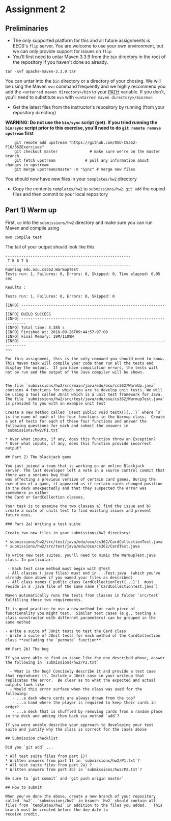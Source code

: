 # Assignment 2

## Preliminaries

* The only supported platform for this and all future assignments is EECS's `flip` server. You are welcome to use your own environment, but we can only provide support for issues on `flip`
* You'll first need to untar Maven 3.3.9 from the `bin` directory in the root of the repository if you haven't done so already. 

~~~
tar -xvf apache-maven-3.3.9.tar
~~~

You can untar into the `bin` directory or a directory of your chosing. We will be using the Maven `mvn` command frequently and we highly recommend you add the `<untarred maven directory>/bin`  to your [PATH](https://kb.iu.edu/d/acar) variable.  If you don't, you'll need to substitute `mvn` with `<untarred maven directory>/bin/mvn` 

* Get the latest files from the instructor's repository by running (from your repository directory)

**WARNING: Do not use the `bin/sync` script (yet). If you tried running the `bin/sync` script prior to this exercise, you'll need to do `git remote remove upstream` first**
~~~
    git remote add upstream "https://github.com/OSU-CS362-F16/362Exercises"
    git checkout master              # make sure we're on the master branch
    git fetch upstream             # pull any information about changes in upstream
    git merge upstream/master -m "Sync" # merge new files
~~~

You should now have new files in your `templates/hw2` directory



* Copy the contents `templates/hw2` to `submissions/hw2`.  `git add` the copied files and then commit to your local repository

## Part 1) Warm up

First, `cd` into the `submissions/hw2` directory and make sure you can run Maven and compile using

`mvn compile test`

The tail of your output should look like this

~~~~
-------------------------------------------------------
 T E S T S
-------------------------------------------------------
Running edu.osu.cs362.WarmupTest
Tests run: 1, Failures: 0, Errors: 0, Skipped: 0, Time elapsed: 0.05 sec

Results :

Tests run: 1, Failures: 0, Errors: 0, Skipped: 0

[INFO] ------------------------------------------------------------------------
[INFO] BUILD SUCCESS
[INFO] ------------------------------------------------------------------------
[INFO] Total time: 5.385 s
[INFO] Finished at: 2016-09-26T09:44:57-07:00
[INFO] Final Memory: 19M/1109M
[INFO] ------------------------------------------------------------------------
~~~

For this assignment, this is the only command you should need to know.  This Maven task will compile your code then run all the tests and display the output.  If you have compilation errors, the tests will not be run and the output of the Java compiler will be shown.


The file `submissions/hw2/src/main/java/edu/osu/cs362/WarmUp.java` contains 4 functions for which you are to develop unit tests. We will be using a tool called JUnit which is a unit test framework for Java.  The file `submissions/hw2/src/test/java/edu/osu/cs362/WarmupTest.java` is provided to you with an example unit test

Create a new method called `@Test public void testX(){...}` where `X` is the name of each of the four functions in the Warmup class.  Create a set of tests for each of these four functions and answer the following questions for each and submit the answers in `submissions/hw2/P1.txt`

* Over what inputs, if any, does this function throw an Exception?
* Over what inputs, if any, does this function provide incorrect output?

## Part 2) The blackjack game

You just joined a team that is working on an online Blackjack
server. The last developer left a note in a source control commit that there was a serious bug that
was affecting a previous version of certain card games. During the
execution of a game, it appeared as if certain cards changed position in the deck unexpectedly and that they suspected the error was somewhere in either
the Card or CardCollection classes.

Your task is to examine the two classes a) find the issue and b)
create a suite of units test to find existing issues and prevent
future ones.

### Part 2a) Writing a test suite

Create two new files in your submissions/hw2 directory:

* submissions/hw2/src/test/java/edu/osu/cs362/CardCollectionTest.java 
* submissions/hw2/src/test/java/edu/osu/cs362/CardTest.java 

To write new test suites, you'll need to mimic the WarmupTest.java
class. In particular: 

 - Each test case method must begin with @Test
 - All classes (.java files) must end in ...Test.java  (which you've already done above if you named your files as described)
 - All class names (`public class CardCollectionTest{...}`)  must reside in a .java file of the same name (`CardCollectionTest.java`)
 
Maven automatically runs the tests from classes in folder `src/test` fulfilling these two requirements.

It is good practice to use a new method for each piece of
functionality you might test.  Similar test cases (e.g., testing a
class constructor with differnet parameters) can be grouped in the
same method

- Write a suite of JUnit tests to test the Card class
- Write a suite of JUnit tests for each method of the CardCollection class **excluding the `permute` function**. 

## Part 2b) The bug

If you were able to find an issue like the one described above, answer the following in `submissions/hw2/P2.txt`

  - What is the bug? Concisely describe it and provide a test case that reproduces it. Include a JUnit case in your writeup that replicates the error.  Be clear as to what the expected and actual outputs look like 
  - Would this error surface when the class was used for the following:
   - ...a deck where cards are always drawn from the top?
   - ...a hand where the player is required to keep their cards in order?
   - ...a deck that is shuffled by removing cards from a random place in the deck and adding them back via method `add`?

If you were unable describe your approach to developing your test suite and justify why the class is correct for the cases above

## Submission checklist

Did you `git add` ...

* All test suite files from part 1)?
* Written answers from part 1) in `submissions/hw2/P1.txt`?
* All test suite files from part 2a) ?
* Written answers from part 2b) in `submissions/hw2/P2.txt`?

Be sure to `git commit` and `git push origin master`

## How to submit

When you've done the above, create a new branch of your repository called `hw2`. `submissions/hw2` in branch `hw2` should contain all files from `templates/hw2` in addition to the files you added.   This branch must be created before the due date to
receive credit.
